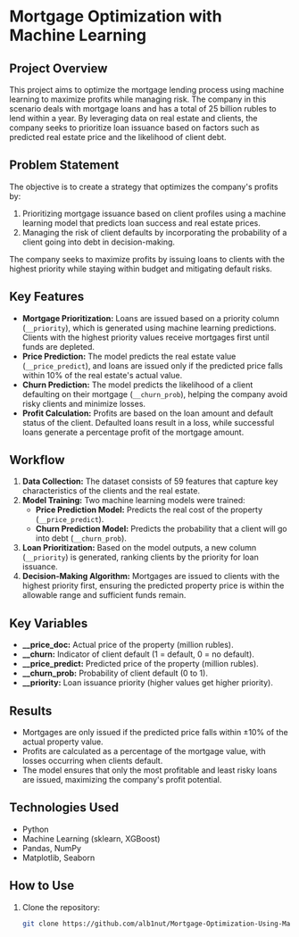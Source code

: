 # Mortgage Optimization with Machine Learning

## Project Overview

This project aims to optimize the mortgage lending process using machine learning to maximize profits while managing risk. The company in this scenario deals with mortgage loans and has a total of 25 billion rubles to lend within a year. By leveraging data on real estate and clients, the company seeks to prioritize loan issuance based on factors such as predicted real estate price and the likelihood of client debt.

## Problem Statement

The objective is to create a strategy that optimizes the company's profits by:

1. Prioritizing mortgage issuance based on client profiles using a machine learning model that predicts loan success and real estate prices.
2. Managing the risk of client defaults by incorporating the probability of a client going into debt in decision-making.

The company seeks to maximize profits by issuing loans to clients with the highest priority while staying within budget and mitigating default risks.

## Key Features

- **Mortgage Prioritization:** Loans are issued based on a priority column (`__priority`), which is generated using machine learning predictions. Clients with the highest priority values receive mortgages first until funds are depleted.
- **Price Prediction:** The model predicts the real estate value (`__price_predict`), and loans are issued only if the predicted price falls within 10% of the real estate's actual value.
- **Churn Prediction:** The model predicts the likelihood of a client defaulting on their mortgage (`__churn_prob`), helping the company avoid risky clients and minimize losses.
- **Profit Calculation:** Profits are based on the loan amount and default status of the client. Defaulted loans result in a loss, while successful loans generate a percentage profit of the mortgage amount.

## Workflow

1. **Data Collection:** The dataset consists of 59 features that capture key characteristics of the clients and the real estate.
2. **Model Training:** Two machine learning models were trained:
   - **Price Prediction Model:** Predicts the real cost of the property (`__price_predict`).
   - **Churn Prediction Model:** Predicts the probability that a client will go into debt (`__churn_prob`).
3. **Loan Prioritization:** Based on the model outputs, a new column (`__priority`) is generated, ranking clients by the priority for loan issuance.
4. **Decision-Making Algorithm:** Mortgages are issued to clients with the highest priority first, ensuring the predicted property price is within the allowable range and sufficient funds remain.

## Key Variables

- **__price_doc:** Actual price of the property (million rubles).
- **__churn:** Indicator of client default (1 = default, 0 = no default).
- **__price_predict:** Predicted price of the property (million rubles).
- **__churn_prob:** Probability of client default (0 to 1).
- **__priority:** Loan issuance priority (higher values get higher priority).

## Results

- Mortgages are only issued if the predicted price falls within ±10% of the actual property value.
- Profits are calculated as a percentage of the mortgage value, with losses occurring when clients default.
- The model ensures that only the most profitable and least risky loans are issued, maximizing the company's profit potential.

## Technologies Used

- Python
- Machine Learning (sklearn, XGBoost)
- Pandas, NumPy
- Matplotlib, Seaborn

## How to Use

1. Clone the repository:
   ```bash
   git clone https://github.com/alb1nut/Mortgage-Optimization-Using-Machine-Learning.git

 
